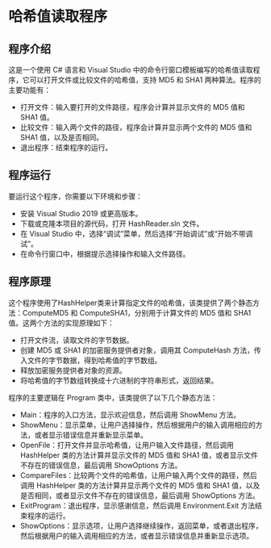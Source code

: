 # 哈希值读取程序

## 程序介绍

这是一个使用 C# 语言和 Visual Studio 中的命令行窗口模板编写的哈希值读取程序，它可以打开文件或比较文件的哈希值，支持 MD5 和 SHA1 两种算法。程序的主要功能有：

- 打开文件：输入要打开的文件路径，程序会计算并显示文件的 MD5 值和 SHA1 值。
- 比较文件：输入两个文件的路径，程序会计算并显示两个文件的 MD5 值和 SHA1 值，以及是否相同。
- 退出程序：结束程序的运行。

## 程序运行

要运行这个程序，你需要以下环境和步骤：

- 安装 Visual Studio 2019 或更高版本。
- 下载或克隆本项目的源代码，打开 HashReader.sln 文件。
- 在 Visual Studio 中，选择“调试”菜单，然后选择“开始调试”或“开始不带调试”。
- 在命令行窗口中，根据提示选择操作和输入文件路径。

## 程序原理

这个程序使用了HashHelper类来计算指定文件的哈希值，该类提供了两个静态方法：ComputeMD5 和 ComputeSHA1，分别用于计算文件的 MD5 值和 SHA1 值。这两个方法的实现原理如下：

- 打开文件流，读取文件的字节数据。
- 创建 MD5 或 SHA1 的加密服务提供者对象，调用其 ComputeHash 方法，传入文件的字节数据，得到哈希值的字节数组。
- 释放加密服务提供者对象的资源。
- 将哈希值的字节数组转换成十六进制的字符串形式，返回结果。

程序的主要逻辑在 Program 类中，该类提供了以下几个静态方法：

- Main：程序的入口方法，显示欢迎信息，然后调用 ShowMenu 方法。
- ShowMenu：显示菜单，让用户选择操作，然后根据用户的输入调用相应的方法，或者显示错误信息并重新显示菜单。
- OpenFile：打开文件并显示哈希值，让用户输入文件路径，然后调用 HashHelper 类的方法计算并显示文件的 MD5 值和 SHA1 值，或者显示文件不存在的错误信息，最后调用 ShowOptions 方法。
- CompareFiles：比较两个文件的哈希值，让用户输入两个文件的路径，然后调用 HashHelper 类的方法计算并显示两个文件的 MD5 值和 SHA1 值，以及是否相同，或者显示文件不存在的错误信息，最后调用 ShowOptions 方法。
- ExitProgram：退出程序，显示感谢信息，然后调用 Environment.Exit 方法结束程序的运行。
- ShowOptions：显示选项，让用户选择继续操作，返回菜单，或者退出程序，然后根据用户的输入调用相应的方法，或者显示错误信息并重新显示选项。
